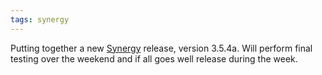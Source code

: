 ```yaml
---
tags: synergy
---
```


Putting together a new [Synergy](/wiki/Synergy) release, version 3.5.4a. Will perform final testing over the weekend and if all goes well release during the week.
